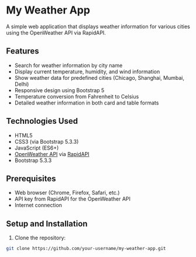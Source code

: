 # My Weather App

A simple web application that displays weather information for various cities using the OpenWeather API via RapidAPI.

## Features

- Search for weather information by city name
- Display current temperature, humidity, and wind information
- Show weather data for predefined cities (Chicago, Shanghai, Mumbai, Delhi)
- Responsive design using Bootstrap 5
- Temperature conversion from Fahrenheit to Celsius
- Detailed weather information in both card and table formats

## Technologies Used

- HTML5
- CSS3 (via Bootstrap 5.3.3)
- JavaScript (ES6+)
- [OpenWeather API](https://openweathermap.org/) via [RapidAPI](https://rapidapi.com/marketplace)
- Bootstrap 5.3.3

## Prerequisites

- Web browser (Chrome, Firefox, Safari, etc.)
- API key from RapidAPI for the OpenWeather API
- Internet connection

## Setup and Installation

1. Clone the repository:
```bash
git clone https://github.com/your-username/my-weather-app.git
